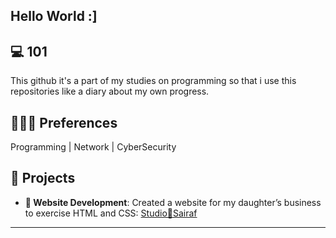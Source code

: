 ## Hello World :]

## 💻 101
This github it's a part of my studies on programming so that i use this repositories like a diary about my own progress.

## 🧑🏻‍💻 Preferences 
Programming | Network | CyberSecurity

## 🔧 **Projects**
- **💛 Website Development**: Created a website for my daughter’s business to exercise HTML and CSS: [Studio💛Sairaf](https://www.studiosairaf.com.br)
---



